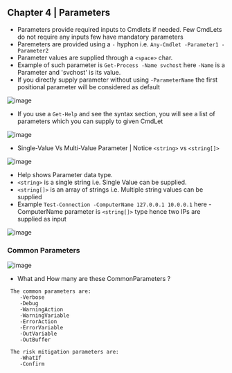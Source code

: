 ## Chapter 4 | Parameters

* Parameters provide required inputs to Cmdlets if needed. Few CmdLets do not require any inputs few have mandatory parameters
* Paremeters are provided using a `-` hyphon i.e. `Any-Cmdlet -Parameter1 -Parameter2`
* Parameter values are supplied through a `<space>` char.
* Example of such parameter is `Get-Process -Name svchost` here `-Name` is a Parameter and 'svchost' is its value.
* If you directly supply parameter without using `-ParameterName` the first positional parameter will be considered as default

![image](https://user-images.githubusercontent.com/13016162/50894288-d49fca80-1428-11e9-9f9a-d5335359558d.png)

* If you use a `Get-Help` and see the syntax section, you will see a list of parameters which you can supply to given CmdLet

![image](https://user-images.githubusercontent.com/13016162/50883084-fa1edb00-140c-11e9-873e-1bd549a2f2f2.png)

* Single-Value Vs Multi-Value Parameter | Notice `<string>` vs `<string[]>`

![image](https://user-images.githubusercontent.com/13016162/50893305-90abc600-1426-11e9-80c5-85763ec896bf.png)

* Help shows Parameter data type. 
* `<string>` is a single string i.e. Single Value can be supplied.
* `<string[]>` is an array of strings i.e. Multiple string values can be supplied
* Example `Test-Connection -ComputerName 127.0.0.1 10.0.0.1` here -ComputerName parameter is `<string[]>` type hence two IPs are supplied as input

![image](https://user-images.githubusercontent.com/13016162/50893776-aff72300-1427-11e9-9bdc-43c1fe13e339.png)

### Common Parameters

![image](https://user-images.githubusercontent.com/13016162/50883162-48cc7500-140d-11e9-91cd-35b15bb1d2a6.png)

* What and How many are these CommonParameters ?

```
 The common parameters are:
    -Verbose
    -Debug
    -WarningAction
    -WarningVariable
    -ErrorAction
    -ErrorVariable
    -OutVariable
    -OutBuffer
    
 The risk mitigation parameters are:
    -WhatIf
    -Confirm
```


